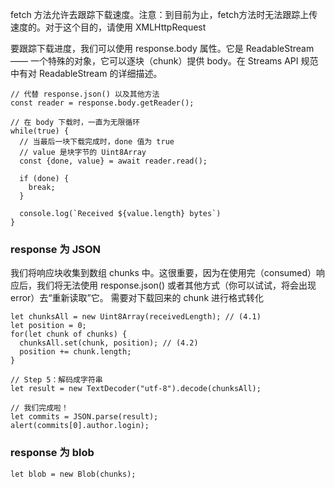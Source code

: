 fetch 方法允许去跟踪下载速度。注意：到目前为止，fetch方法时无法跟踪上传速度的。对于这个目的，请使用 XMLHttpRequest

要跟踪下载进度，我们可以使用 response.body 属性。它是 ReadableStream —— 一个特殊的对象，它可以逐块（chunk）提供 body。在 Streams API 规范中有对 ReadableStream 的详细描述。

```
// 代替 response.json() 以及其他方法
const reader = response.body.getReader();

// 在 body 下载时，一直为无限循环
while(true) {
  // 当最后一块下载完成时，done 值为 true
  // value 是块字节的 Uint8Array
  const {done, value} = await reader.read();

  if (done) {
    break;
  }

  console.log(`Received ${value.length} bytes`)
}
```

### response 为 JSON

我们将响应块收集到数组 chunks 中。这很重要，因为在使用完（consumed）响应后，我们将无法使用 response.json() 或者其他方式（你可以试试，将会出现 error）去“重新读取”它。
需要对下载回来的 chunk 进行格式转化
```
let chunksAll = new Uint8Array(receivedLength); // (4.1)
let position = 0;
for(let chunk of chunks) {
  chunksAll.set(chunk, position); // (4.2)
  position += chunk.length;
}

// Step 5：解码成字符串
let result = new TextDecoder("utf-8").decode(chunksAll);

// 我们完成啦！
let commits = JSON.parse(result);
alert(commits[0].author.login);
```

### response 为 blob
```
let blob = new Blob(chunks);
```